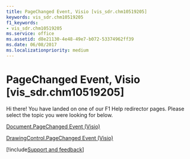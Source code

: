 ```yaml
---
title: PageChanged Event, Visio [vis_sdr.chm10519205]
keywords: vis_sdr.chm10519205
f1_keywords:
- vis_sdr.chm10519205
ms.service: office
ms.assetid: d8e21130-4e48-49e7-b072-53374962ff39
ms.date: 06/08/2017
ms.localizationpriority: medium
---
```



# PageChanged Event, Visio [vis_sdr.chm10519205]

Hi there! You have landed on one of our F1 Help redirector pages. Please select the topic you were looking for below.

[Document.PageChanged Event (Visio)](https://msdn.microsoft.com/library/ab5b9492-60d5-35c2-642c-14e588e79f7d%28Office.15%29.aspx)

[DrawingControl.PageChanged Event (Visio)](https://msdn.microsoft.com/library/d0d870b2-d2d1-4b56-39b9-8c4bbc5ea63c%28Office.15%29.aspx)

[!include[Support and feedback](~/includes/feedback-boilerplate.md)]